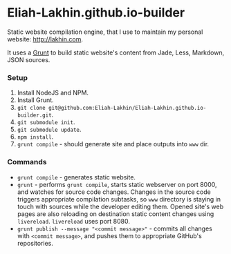 Eliah-Lakhin.github.io-builder
================================

Static website compilation engine, that I use to maintain my personal website:
http://lakhin.com.

It uses a [Grunt](http://gruntjs.com/) to build static website's content from
Jade, Less, Markdown, JSON sources.

### Setup

1. Install NodeJS and NPM.
2. Install Grunt.
3. `git clone git@github.com:Eliah-Lakhin/Eliah-Lakhin.github.io-builder.git`.
4. `git submodule init`.
5. `git submodule update`.
6. `npm install`.
7. `grunt compile` - should generate site and place outputs into `www` dir.


### Commands

 * `grunt compile` - generates static website.
 * `grunt` - performs `grunt compile`, starts static webserver on port 8000, and
   watches for source code changes. Changes in the source code triggers
   appropriate compilation subtasks, so `www` directory is staying in touch with
   sources while the developer editing them. Opened site's web pages are also
   reloading on destination static content changes using `livereload`.
   `livereload` uses port 8080.
 * `grunt publish --message "<commit message>"` - commits all changes with
   `<commit message>`, and pushes them to appropriate GitHub's repositories.
